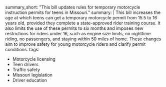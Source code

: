 summary_short: "This bill updates rules for temporary motorcycle instruction permits for teens in Missouri."
summary: |
  This bill increases the age at which teens can get a temporary motorcycle permit from 15.5 to 16 years old, provided they complete a state-approved rider training course. It also limits the use of these permits to six months and imposes new restrictions for riders under 16, such as engine size limits, no nighttime riding, no passengers, and staying within 50 miles of home. These changes aim to improve safety for young motorcycle riders and clarify permit conditions.
tags:
  - Motorcycle licensing
  - Teen drivers
  - Traffic safety
  - Missouri legislation
  - Driver education

